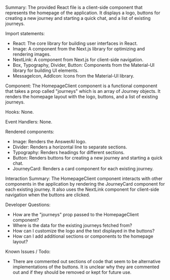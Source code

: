 Summary:
The provided React file is a client-side component that represents the homepage of the application. It displays a logo, buttons for creating a new journey and starting a quick chat, and a list of existing journeys.

Import statements:
- React: The core library for building user interfaces in React.
- Image: A component from the Next.js library for optimizing and rendering images.
- NextLink: A component from Next.js for client-side navigation.
- Box, Typography, Divider, Button: Components from the Material-UI library for building UI elements.
- MessageIcon, AddIcon: Icons from the Material-UI library.

Component:
The HomepageClient component is a functional component that takes a prop called "journeys" which is an array of Journey objects. It renders the homepage layout with the logo, buttons, and a list of existing journeys.

Hooks:
None.

Event Handlers:
None.

Rendered components:
- Image: Renders the AnswerAI logo.
- Divider: Renders a horizontal line to separate sections.
- Typography: Renders headings for different sections.
- Button: Renders buttons for creating a new journey and starting a quick chat.
- JourneyCard: Renders a card component for each existing journey.

Interaction Summary:
The HomepageClient component interacts with other components in the application by rendering the JourneyCard component for each existing journey. It also uses the NextLink component for client-side navigation when the buttons are clicked.

Developer Questions:
- How are the "journeys" prop passed to the HomepageClient component?
- Where is the data for the existing journeys fetched from?
- How can I customize the logo and the text displayed in the buttons?
- How can I add additional sections or components to the homepage layout?

Known Issues / Todo:
- There are commented out sections of code that seem to be alternative implementations of the buttons. It is unclear why they are commented out and if they should be removed or kept for future use.